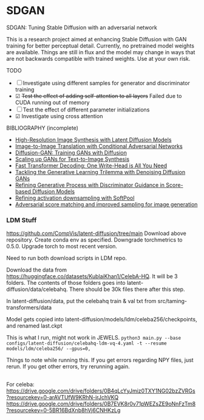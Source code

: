 # SDGAN
 SDGAN: Tuning Stable Diffusion with an adversarial network

This is a research project aimed at enhancing Stable Diffusion with GAN training for better perceptual detail. Currently, no pretrained model weights are available. Things are still in flux and the model may change in ways that are not backwards compatible with trained weights. Use at your own risk.

TODO
* ☐ Investigate using different samples for generator and discriminator training
* ☑ ~~Test the effect of adding self-attention to all layers~~ Failed due to CUDA running out of memory
* ☐ Test the effect of different parameter initializations
* ☑ Investigate using cross attention

BIBLIOGRAPHY (incomplete)
* [High-Resolution Image Synthesis with Latent Diffusion Models](https://arxiv.org/abs/2112.10752)
* [Image-to-Image Translation with Conditional Adversarial Networks](https://arxiv.org/abs/1611.07004)
* [Diffusion-GAN: Training GANs with Diffusion](https://arxiv.org/abs/2206.02262)
* [Scaling up GANs for Text-to-Image Synthesis](https://arxiv.org/abs/2303.05511)
* [Fast Transformer Decoding: One Write-Head is All You Need](https://arxiv.org/abs/1911.02150)
* [Tackling the Generative Learning Trilemma with Denoising Diffusion GANs](https://arxiv.org/abs/2112.07804)
* [Refining Generative Process with Discriminator Guidance in Score-based Diffusion Models](https://arxiv.org/abs/2211.17091)
* [Refining activation downsampling with SoftPool](https://arxiv.org/abs/2101.00440)
* [Adversarial score matching and improved sampling for image generation](https://arxiv.org/abs/2009.05475)


### LDM Stuff


https://github.com/CompVis/latent-diffusion/tree/main
Download above repository.
Create conda env as specified.
Downgrade torchmetrics to 0.5.0.
Upgrade torch to most recent version.


Need to run both download scripts in LDM repo.


Download the data from https://huggingface.co/datasets/KublaiKhan1/CelebA-HQ. It will be 3 folders.
The contents of those folders goes into latent-diffusion/data/celebahq. There should be 30k files there after this step.


In latent-diffusion/data, put the celebahq train & val txt from src/taming-transformers/data


Model gets copied into latent-diffusion/models/ldm/celeba256/checkpoints, and renamed last.ckpt

This is what I run, might not work in JEWELS.
```python3 main.py --base configs/latent-diffusion/celebahq-ldm-vq-4.yaml -t --resume models/ldm/celeba256/ --gpus=0,```

Things to note while running this.
If you get errors regarding NPY files, just rerun.
If you get other errors, try rerunning again.






##


For celeba:
https://drive.google.com/drive/folders/0B4qLcYyJmiz0TXY1NG02bzZVRGs?resourcekey=0-arAVTUfW9KRhN-irJchVKQ
https://drive.google.com/drive/folders/0B7EVK8r0v71pWEZsZE9oNnFzTm8?resourcekey=0-5BR16BdXnb8hVj6CNHKzLg
